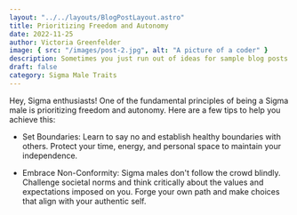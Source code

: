 ```yaml
---
layout: "../../layouts/BlogPostLayout.astro"
title: Prioritizing Freedom and Autonomy
date: 2022-11-25
author: Victoria Greenfelder
image: { src: "/images/post-2.jpg", alt: "A picture of a coder" }
description: Sometimes you just run out of ideas for sample blog posts. It’s no one’s fault, it’s just the way it is.
draft: false
category: Sigma Male Traits
---
```


Hey, Sigma enthusiasts! One of the fundamental principles of being a Sigma male is prioritizing freedom and autonomy. Here are a few tips to help you achieve this:

- Set Boundaries: Learn to say no and establish healthy boundaries with others. Protect your time, energy, and personal space to maintain your independence.

- Embrace Non-Conformity: Sigma males don't follow the crowd blindly. Challenge societal norms and think critically about the values and expectations imposed on you. Forge your own path and make choices that align with your authentic self.
